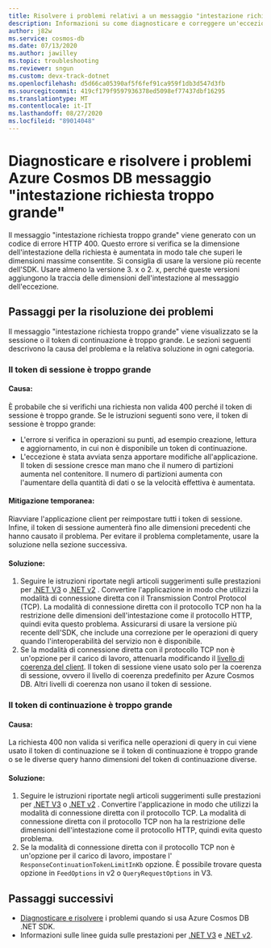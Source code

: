 ```yaml
---
title: Risolvere i problemi relativi a un messaggio "intestazione richiesta troppo grande" o a una richiesta non valida 400 in Azure Cosmos DB
description: Informazioni su come diagnosticare e correggere un'eccezione troppo grande per l'intestazione della richiesta.
author: j82w
ms.service: cosmos-db
ms.date: 07/13/2020
ms.author: jawilley
ms.topic: troubleshooting
ms.reviewer: sngun
ms.custom: devx-track-dotnet
ms.openlocfilehash: d5d66ca05390af5f6fef91ca959f1db3d547d3fb
ms.sourcegitcommit: 419cf179f9597936378ed5098ef77437dbf16295
ms.translationtype: MT
ms.contentlocale: it-IT
ms.lasthandoff: 08/27/2020
ms.locfileid: "89014048"
---
```

# <a name="diagnose-and-troubleshoot-azure-cosmos-db-request-header-too-large-message"></a>Diagnosticare e risolvere i problemi Azure Cosmos DB messaggio "intestazione richiesta troppo grande"
Il messaggio "intestazione richiesta troppo grande" viene generato con un codice di errore HTTP 400. Questo errore si verifica se la dimensione dell'intestazione della richiesta è aumentata in modo tale che superi le dimensioni massime consentite. Si consiglia di usare la versione più recente dell'SDK. Usare almeno la versione 3. x o 2. x, perché queste versioni aggiungono la traccia delle dimensioni dell'intestazione al messaggio dell'eccezione.

## <a name="troubleshooting-steps"></a>Passaggi per la risoluzione dei problemi
Il messaggio "intestazione richiesta troppo grande" viene visualizzato se la sessione o il token di continuazione è troppo grande. Le sezioni seguenti descrivono la causa del problema e la relativa soluzione in ogni categoria.

### <a name="session-token-is-too-large"></a>Il token di sessione è troppo grande

#### <a name="cause"></a>Causa:
È probabile che si verifichi una richiesta non valida 400 perché il token di sessione è troppo grande. Se le istruzioni seguenti sono vere, il token di sessione è troppo grande:

* L'errore si verifica in operazioni su punti, ad esempio creazione, lettura e aggiornamento, in cui non è disponibile un token di continuazione.
* L'eccezione è stata avviata senza apportare modifiche all'applicazione. Il token di sessione cresce man mano che il numero di partizioni aumenta nel contenitore. Il numero di partizioni aumenta con l'aumentare della quantità di dati o se la velocità effettiva è aumentata.

#### <a name="temporary-mitigation"></a>Mitigazione temporanea: 
Riavviare l'applicazione client per reimpostare tutti i token di sessione. Infine, il token di sessione aumenterà fino alle dimensioni precedenti che hanno causato il problema. Per evitare il problema completamente, usare la soluzione nella sezione successiva.

#### <a name="solution"></a>Soluzione:
1. Seguire le istruzioni riportate negli articoli suggerimenti sulle prestazioni per [.NET V3](performance-tips-dotnet-sdk-v3-sql.md) o [.NET v2](performance-tips.md) . Convertire l'applicazione in modo che utilizzi la modalità di connessione diretta con il Transmission Control Protocol (TCP). La modalità di connessione diretta con il protocollo TCP non ha la restrizione delle dimensioni dell'intestazione come il protocollo HTTP, quindi evita questo problema. Assicurarsi di usare la versione più recente dell'SDK, che include una correzione per le operazioni di query quando l'interoperabilità del servizio non è disponibile.
1. Se la modalità di connessione diretta con il protocollo TCP non è un'opzione per il carico di lavoro, attenuarla modificando il [livello di coerenza del client](how-to-manage-consistency.md). Il token di sessione viene usato solo per la coerenza di sessione, ovvero il livello di coerenza predefinito per Azure Cosmos DB. Altri livelli di coerenza non usano il token di sessione.

### <a name="continuation-token-is-too-large"></a>Il token di continuazione è troppo grande

#### <a name="cause"></a>Causa:
La richiesta 400 non valida si verifica nelle operazioni di query in cui viene usato il token di continuazione se il token di continuazione è troppo grande o se le diverse query hanno dimensioni del token di continuazione diverse.
    
#### <a name="solution"></a>Soluzione:
1. Seguire le istruzioni riportate negli articoli suggerimenti sulle prestazioni per [.NET V3](performance-tips-dotnet-sdk-v3-sql.md) o [.NET v2](performance-tips.md) . Convertire l'applicazione in modo che utilizzi la modalità di connessione diretta con il protocollo TCP. La modalità di connessione diretta con il protocollo TCP non ha la restrizione delle dimensioni dell'intestazione come il protocollo HTTP, quindi evita questo problema. 
1. Se la modalità di connessione diretta con il protocollo TCP non è un'opzione per il carico di lavoro, impostare l' `ResponseContinuationTokenLimitInKb` opzione. È possibile trovare questa opzione in `FeedOptions` in v2 o `QueryRequestOptions` in V3.

## <a name="next-steps"></a>Passaggi successivi
* [Diagnosticare e risolvere](troubleshoot-dot-net-sdk.md) i problemi quando si usa Azure Cosmos DB .NET SDK.
* Informazioni sulle linee guida sulle prestazioni per [.NET V3](performance-tips-dotnet-sdk-v3-sql.md) e [.NET v2](performance-tips.md).
